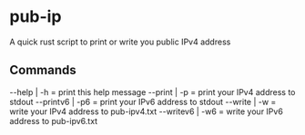 # pub-ip
A quick rust script to print or write you public IPv4 address

## Commands
  --help    | -h  = print this help message
  --print   | -p  = print your IPv4 address to stdout
  --printv6 | -p6 = print your IPv6 address to stdout
  --write   | -w  = write your IPv4 address to pub-ipv4.txt
  --writev6 | -w6 = write your IPv6 address to pub-ipv6.txt

